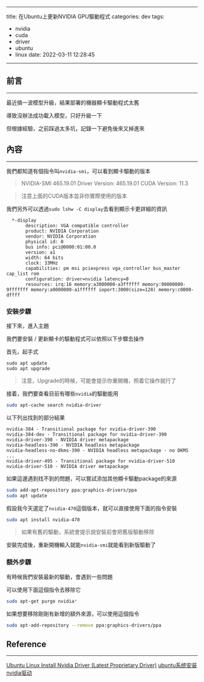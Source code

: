 
---
title: 在Ubuntu上更新NVIDIA GPU驅動程式
categories: dev
tags:
  - nvidia
  - cuda
  - driver
  - ubuntu
  - linux
date: 2022-03-11 12:28:45
---

## 前言
----------

最近搞一波模型升級，結果部署的機器顯卡驅動程式太舊

導致沒辦法成功載入模型，只好升級一下

但根據經驗，之前踩過太多坑，記錄一下避免後來又掉進來

<!--more-->

## 內容
----------

我們都知道有個指令叫`nvidia-smi`，可以看到顯卡驅動的版本

> NVIDIA-SMI 465.19.01
> Driver Version: 465.19.01
> CUDA Version: 11.3

> 注意上面的CUDA版本並非你實際使用的版本

我們另外可以透過`sudo lshw -C display`去看到顯示卡更詳細的資訊

```
  *-display                 
       description: VGA compatible controller
       product: NVIDIA Corporation
       vendor: NVIDIA Corporation
       physical id: 0
       bus info: pci@0000:01:00.0
       version: a1
       width: 64 bits
       clock: 33MHz
       capabilities: pm msi pciexpress vga_controller bus_master cap_list rom
       configuration: driver=nvidia latency=0
       resources: irq:16 memory:a3000000-a3ffffff memory:90000000-9fffffff memory:a0000000-a1ffffff ioport:3000(size=128) memory:c0000-dffff
```

### 安裝步驟

接下來，進入主題

我們要安裝 / 更新顯卡的驅動程式可以依照以下步驟去操作

首先，起手式

```
sudo apt update
sudo apt upgrade
```

> 注意，Upgrade的時候，可能會提示你重開機，照着它操作就行了

接着，我們要查看目前有哪些`nvidia`的驅動能用

```bash
sudo apt-cache search nvidia-driver
```

以下列出找到的部分結果

```
nvidia-384 - Transitional package for nvidia-driver-390
nvidia-384-dev - Transitional package for nvidia-driver-390
nvidia-driver-390 - NVIDIA driver metapackage
nvidia-headless-390 - NVIDIA headless metapackage
nvidia-headless-no-dkms-390 - NVIDIA headless metapackage - no DKMS
...
nvidia-driver-495 - Transitional package for nvidia-driver-510
nvidia-driver-510 - NVIDIA driver metapackage
```

如果這邊遇到找不到的問題，可以嘗試添加其他顯卡驅動package的來源

```bash
sudo add-apt-repository ppa:graphics-drivers/ppa
sudo apt update
```

假設我今天選定了`nvidia-470`這個版本，就可以直接使用下面的指令安裝

```bash
sudo apt install nvidia-470
```

> 如果有舊的驅動，系統會提示說安裝前會把舊版驅動移除

安裝完成後，重新開機輸入就能`nvidia-smi`就能看到新版驅動了

### 額外步驟

有時候我們安裝最新的驅動，會遇到一些問題

可以使用下面這個指令去移除它

```bash
sudo apt-get purge nvidia*
```

如果想要移除剛剛有新增的額外來源，可以使用這個指令

```bash
sudo apt-add-repository --remove ppa:graphics-drivers/ppa
```


## Reference
----------

[Ubuntu Linux Install Nvidia Driver (Latest Proprietary Driver)](https://www.cyberciti.biz/faq/ubuntu-linux-install-nvidia-driver-latest-proprietary-driver/)
[ubuntu系统安装nvidia驱动](https://blog.51cto.com/u_12630471/3705833)